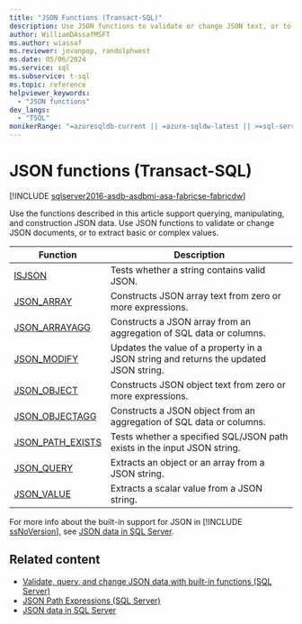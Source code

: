 ```yaml
---
title: "JSON Functions (Transact-SQL)"
description: Use JSON functions to validate or change JSON text, or to extract simple or complex values.
author: WilliamDAssafMSFT
ms.author: wiassaf
ms.reviewer: jovanpop, randolphwest
ms.date: 05/06/2024
ms.service: sql
ms.subservice: t-sql
ms.topic: reference
helpviewer_keywords:
  - "JSON functions"
dev_langs:
  - "TSQL"
monikerRange: "=azuresqldb-current || =azure-sqldw-latest || >=sql-server-2016 || >=sql-server-linux-2017 || =azuresqldb-mi-current || =fabric"
---
```

# JSON functions (Transact-SQL)

[!INCLUDE [sqlserver2016-asdb-asdbmi-asa-fabricse-fabricdw](../../includes/applies-to-version/sqlserver2016-asdb-asdbmi-asa-fabricse-fabricdw.md)]

Use the functions described in this article support querying, manipulating, and construction JSON data. Use JSON functions to validate or change JSON documents, or to extract basic or complex values.

|Function|Description|  
|--------------|-----------------|  
| [ISJSON](isjson-transact-sql.md) | Tests whether a string contains valid JSON. |  
| [JSON_ARRAY](json-array-transact-sql.md) | Constructs JSON array text from zero or more expressions. |
| [JSON_ARRAYAGG](json-arrayagg-transact-sql.md) | Constructs a JSON array from an aggregation of SQL data or columns. |
| [JSON_MODIFY](json-modify-transact-sql.md) | Updates the value of a property in a JSON string and returns the updated JSON string. |
| [JSON_OBJECT](json-object-transact-sql.md) | Constructs JSON object text from zero or more expressions. |
| [JSON_OBJECTAGG](json-objectagg-transact-sql.md) | Constructs a JSON object from an aggregation of SQL data or columns. |
| [JSON_PATH_EXISTS](json-path-exists-transact-sql.md) | Tests whether a specified SQL/JSON path exists in the input JSON string. |
| [JSON_QUERY](json-query-transact-sql.md) | Extracts an object or an array from a JSON string. |  
| [JSON_VALUE](json-value-transact-sql.md) | Extracts a scalar value from a JSON string. |

For more info about the built-in support for JSON in [!INCLUDE [ssNoVersion](../../includes/ssnoversion-md.md)], see [JSON data in SQL Server](../../relational-databases/json/json-data-sql-server.md).  

## Related content

- [Validate, query, and change JSON data with built-in functions (SQL Server)](../../relational-databases/json/validate-query-and-change-json-data-with-built-in-functions-sql-server.md)
- [JSON Path Expressions (SQL Server)](../../relational-databases/json/json-path-expressions-sql-server.md)
- [JSON data in SQL Server](../../relational-databases/json/json-data-sql-server.md)
